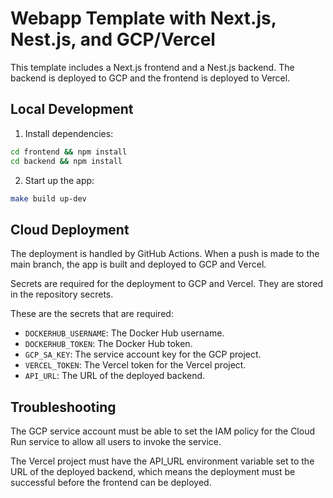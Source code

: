 # Webapp Template with Next.js, Nest.js, and GCP/Vercel

This template includes a Next.js frontend and a Nest.js backend. The backend is deployed to GCP and the frontend is deployed to Vercel.

## Local Development

1. Install dependencies:

```bash
cd frontend && npm install
cd backend && npm install
```

2. Start up the app:

```bash
make build up-dev
```

## Cloud Deployment

The deployment is handled by GitHub Actions. When a push is made to the main branch, the app is built and deployed to GCP and Vercel.

Secrets are required for the deployment to GCP and Vercel. They are stored in the repository secrets.

These are the secrets that are required:

- `DOCKERHUB_USERNAME`: The Docker Hub username.
- `DOCKERHUB_TOKEN`: The Docker Hub token.
- `GCP_SA_KEY`: The service account key for the GCP project.
- `VERCEL_TOKEN`: The Vercel token for the Vercel project.
- `API_URL`: The URL of the deployed backend.

## Troubleshooting

The GCP service account must be able to set the IAM policy for the Cloud Run service to allow all users to invoke the service.

The Vercel project must have the API_URL environment variable set to the URL of the deployed backend, which means the deployment must be successful before the frontend can be deployed.